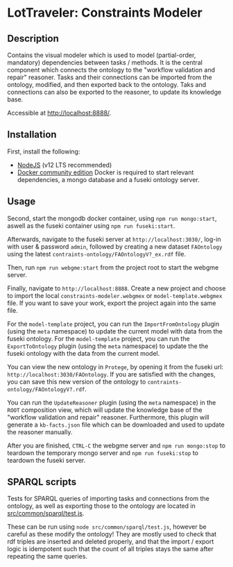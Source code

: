 # LotTraveler: Constraints Modeler

## Description

Contains the visual modeler which is used to model (partial-order, mandatory) dependencies between tasks / methods.
It is the central component which connects the ontology to the "workflow validation and repair" reasoner.
Tasks and their connections can be imported from the ontology, modified, and then exported back to the ontology.
Taks and connections can also be exported to the reasoner, to update its knowledge base.

Accessible at [http://localhost:8888/](http://localhost:8888/).

## Installation

First, install the following:

- [NodeJS](https://nodejs.org/en/) (v12 LTS recommended)
- [Docker community edition](https://hub.docker.com/editions/community/docker-ce-desktop-windows/)
  Docker is required to start relevant dependencies, a mongo database and a fuseki ontology server.

## Usage

Second, start the mongodb docker container, using `npm run mongo:start`, aswell as the fuseki container using `npm run fuseki:start`.

Afterwards, navigate to the fuseki server at `http://localhost:3030/`, log-in with user & password `admin`, followed by creating a new dataset `FAOntology` using the latest `contraints-ontology/FAOntologyV?_ex.rdf` file.

Then, run `npm run webgme:start` from the project root to start the webgme server.

Finally, navigate to `http://localhost:8888`. Create a new project and choose to import the local `constraints-modeler.webgmex` or `model-template.webgmex` file.
If you want to save your work, export the project again into the same file.

For the `model-template` project, you can run the `ImportFromOntology` plugin (using the `meta` namespace) to update the current model with data from the fuseki ontology.
For the `model-template` project, you can run the `ExportToOntology` plugin (using the `meta` namespace) to update the the fuseki ontology with the data from the current model.

You can view the new ontology in `Protege`, by opening it from the fuseki url: `http://localhost:3030/FAOntology`.
If you are satisfied with the changes, you can save this new version of the ontology to `contraints-ontology/FAOntologyV?.rdf`.

You can run the `UpdateReasoner` plugin (using the `meta` namespace) in the `ROOT` composition view, which will
update the knowledge base of the "workflow validation and repair" reasoner.
Furthermore, this plugin will generate a `kb-facts.json` file which can be downloaded and used to update the reasoner manually.

After you are finished, `CTRL-C` the webgme server and `npm run mongo:stop` to teardown the temporary mongo server and `npm run fuseki:stop` to teardown the fuseki server.

## SPARQL scripts

Tests for SPARQL queries of importing tasks and connections from the ontology, as well as exporting those to the ontology are located in [src/common/sparql/test.js](src/common/sparql/test.js).

These can be run using `node src/common/sparql/test.js`, however be careful as these modify the ontology!
They are mostly used to check that rdf triples are inserted and deleted properly, and that the import / export logic is idempotent such that the count of all triples stays the same after repeating the same queries.
